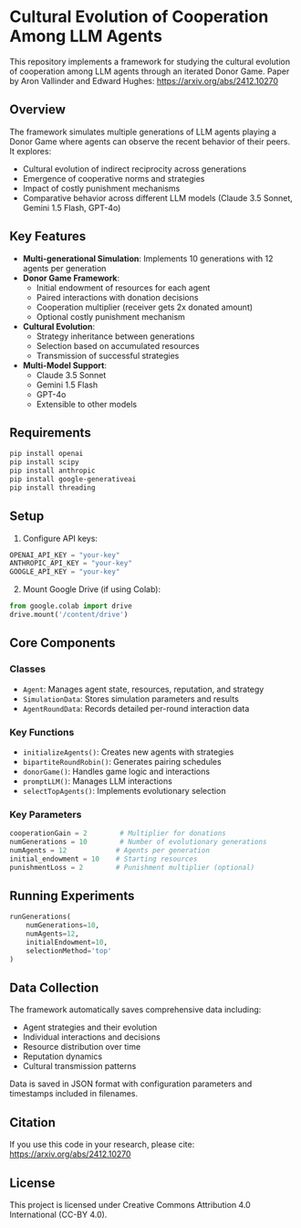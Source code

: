 # Cultural Evolution of Cooperation Among LLM Agents

This repository implements a framework for studying the cultural evolution of cooperation among LLM agents through an iterated Donor Game. Paper by Aron Vallinder and Edward Hughes: https://arxiv.org/abs/2412.10270


## Overview

The framework simulates multiple generations of LLM agents playing a Donor Game where agents can observe the recent behavior of their peers. It explores:
- Cultural evolution of indirect reciprocity across generations
- Emergence of cooperative norms and strategies
- Impact of costly punishment mechanisms
- Comparative behavior across different LLM models (Claude 3.5 Sonnet, Gemini 1.5 Flash, GPT-4o)

## Key Features

- **Multi-generational Simulation**: Implements 10 generations with 12 agents per generation
- **Donor Game Framework**: 
  - Initial endowment of resources for each agent
  - Paired interactions with donation decisions
  - Cooperation multiplier (receiver gets 2x donated amount)
  - Optional costly punishment mechanism
- **Cultural Evolution**:
  - Strategy inheritance between generations
  - Selection based on accumulated resources
  - Transmission of successful strategies
- **Multi-Model Support**:
  - Claude 3.5 Sonnet
  - Gemini 1.5 Flash
  - GPT-4o
  - Extensible to other models

## Requirements

```bash
pip install openai
pip install scipy
pip install anthropic
pip install google-generativeai
pip install threading
```

## Setup

1. Configure API keys:
```python
OPENAI_API_KEY = "your-key"
ANTHROPIC_API_KEY = "your-key"
GOOGLE_API_KEY = "your-key"
```

2. Mount Google Drive (if using Colab):
```python
from google.colab import drive
drive.mount('/content/drive')
```

## Core Components

### Classes
- `Agent`: Manages agent state, resources, reputation, and strategy
- `SimulationData`: Stores simulation parameters and results
- `AgentRoundData`: Records detailed per-round interaction data

### Key Functions

- `initializeAgents()`: Creates new agents with strategies
- `bipartiteRoundRobin()`: Generates pairing schedules
- `donorGame()`: Handles game logic and interactions
- `promptLLM()`: Manages LLM interactions
- `selectTopAgents()`: Implements evolutionary selection

### Key Parameters
```python
cooperationGain = 2        # Multiplier for donations
numGenerations = 10        # Number of evolutionary generations
numAgents = 12            # Agents per generation
initial_endowment = 10    # Starting resources
punishmentLoss = 2        # Punishment multiplier (optional)
```

## Running Experiments

```python
runGenerations(
    numGenerations=10,
    numAgents=12, 
    initialEndowment=10,
    selectionMethod='top'
)
```

## Data Collection

The framework automatically saves comprehensive data including:
- Agent strategies and their evolution
- Individual interactions and decisions
- Resource distribution over time
- Reputation dynamics
- Cultural transmission patterns

Data is saved in JSON format with configuration parameters and timestamps included in filenames.


## Citation

If you use this code in your research, please cite: https://arxiv.org/abs/2412.10270

## License

This project is licensed under Creative Commons Attribution 4.0 International (CC-BY 4.0).
